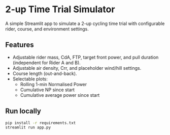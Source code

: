 # 2-up Time Trial Simulator

A simple Streamlit app to simulate a 2-up cycling time trial with configurable rider, course, and environment settings.  

## Features
- Adjustable rider mass, CdA, FTP, target front power, and pull duration (independent for Rider A and B).
- Adjustable air density, Crr, and placeholder wind/hill settings.
- Course length (out-and-back).
- Selectable plots:
  - Rolling 1-min Normalised Power
  - Cumulative NP since start
  - Cumulative average power since start

## Run locally
```bash
pip install -r requirements.txt
streamlit run app.py